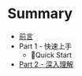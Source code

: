 # Summary

* [前言](README.md)
* Part 1 - 快速上手
   * Quick Start
* [Part 2 - 深入理解](part_1_-_kuai_su_shang_shou.md)

